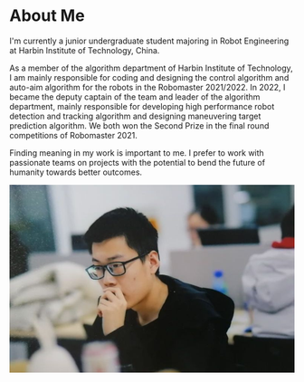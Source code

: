 # About Me

I'm currently a junior undergraduate student majoring in Robot Engineering at Harbin Institute of Technology, China.

As a member of the algorithm department of Harbin Institute of Technology, I am mainly responsible for coding and designing the control algorithm and auto-aim algorithm for the robots in the Robomaster 2021/2022. In 2022, I became the deputy captain of the team and leader of the algorithm department, mainly responsible for developing high performance robot detection and tracking algorithm and designing maneuvering target prediction algorithm. We both won the Second Prize in the final round competitions of Robomaster 2021.

Finding meaning in my work is important to me. I prefer to work with passionate teams on projects with the potential to bend the future of humanity towards better outcomes.

<!-- Hoping to contribute to open source robotics. -->

<div style="text-align:left">
    <img src="assets/images/0.png">
</div>

